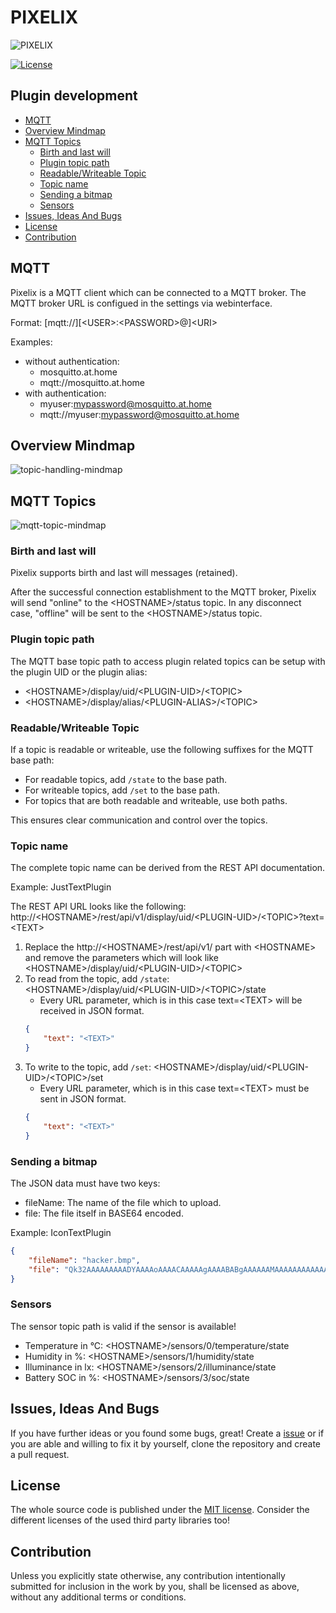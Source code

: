 # PIXELIX <!-- omit in toc -->

![PIXELIX](./images/LogoBlack.png)

[![License](https://img.shields.io/badge/license-MIT-blue.svg)](http://choosealicense.com/licenses/mit/)

## Plugin development <!-- omit in toc -->

- [MQTT](#mqtt)
- [Overview Mindmap](#overview-mindmap)
- [MQTT Topics](#mqtt-topics)
  - [Birth and last will](#birth-and-last-will)
  - [Plugin topic path](#plugin-topic-path)
  - [Readable/Writeable Topic](#readablewriteable-topic)
  - [Topic name](#topic-name)
  - [Sending a bitmap](#sending-a-bitmap)
  - [Sensors](#sensors)
- [Issues, Ideas And Bugs](#issues-ideas-and-bugs)
- [License](#license)
- [Contribution](#contribution)

## MQTT

Pixelix is a MQTT client which can be connected to a MQTT broker. The MQTT broker URL is configued in the settings via webinterface.

Format: \[mqtt://\]\[&lt;USER&gt;:&lt;PASSWORD&gt;@\]&lt;URI&gt;

Examples:

* without authentication:
    * mosquitto.at.home
    * mqtt://mosquitto.at.home
* with authentication:
    * myuser:mypassword@mosquitto.at.home
    * mqtt://myuser:mypassword@mosquitto.at.home

## Overview Mindmap

![topic-handling-mindmap](http://www.plantuml.com/plantuml/proxy?cache=no&src=https://raw.githubusercontent.com/BlueAndi/Pixelix/master/doc/architecture/uml/topic_handling_mindmap.wsd)

## MQTT Topics

![mqtt-topic-mindmap](http://www.plantuml.com/plantuml/proxy?cache=no&src=https://raw.githubusercontent.com/BlueAndi/Pixelix/master/doc/architecture/uml/mqtt_mindmap.wsd)

### Birth and last will

Pixelix supports birth and last will messages (retained).

After the successful connection establishment to the MQTT broker, Pixelix will send "online" to the &lt;HOSTNAME&gt;/status topic. In any disconnect case, "offline" will be sent to the &lt;HOSTNAME&gt;/status topic.

### Plugin topic path

The MQTT base topic path to access plugin related topics can be setup with the plugin UID or the plugin alias:

* &lt;HOSTNAME&gt;/display/uid/&lt;PLUGIN-UID&gt;/&lt;TOPIC&gt;
* &lt;HOSTNAME&gt;/display/alias/&lt;PLUGIN-ALIAS&gt;/&lt;TOPIC&gt;

### Readable/Writeable Topic

If a topic is readable or writeable, use the following suffixes for the MQTT base path:

* For readable topics, add ```/state``` to the base path.
* For writeable topics, add ```/set``` to the base path.
* For topics that are both readable and writeable, use both paths.

This ensures clear communication and control over the topics.

### Topic name

The complete topic name can be derived from the REST API documentation.

Example: JustTextPlugin

The REST API URL looks like the following: http://&lt;HOSTNAME&gt;/rest/api/v1/display/uid/&lt;PLUGIN-UID&gt;/&lt;TOPIC&gt;?text=&lt;TEXT&gt;

1. Replace the http://&lt;HOSTNAME&gt;/rest/api/v1/ part with &lt;HOSTNAME&gt; and remove the parameters which will look like &lt;HOSTNAME&gt;/display/uid/&lt;PLUGIN-UID&gt;/&lt;TOPIC&gt;
2. To read from the topic, add ```/state```: &lt;HOSTNAME&gt;/display/uid/&lt;PLUGIN-UID&gt;/&lt;TOPIC&gt;/state
    *  Every URL parameter, which is in this case text=&lt;TEXT&gt; will be received in JSON format.
    ```json
    {
        "text": "<TEXT>"
    }
    ```
3. To write to the topic, add  ```/set```: &lt;HOSTNAME&gt;/display/uid/&lt;PLUGIN-UID&gt;/&lt;TOPIC&gt;/set
    * Every URL parameter, which is in this case text=&lt;TEXT&gt; must be sent in JSON format.
    ```json
    {
        "text": "<TEXT>"
    }
    ```

### Sending a bitmap

The JSON data must have two keys:

* fileName: The name of the file which to upload.
* file: The file itself in BASE64 encoded.

Example: IconTextPlugin

```json
{
    "fileName": "hacker.bmp",
    "file": "Qk32AAAAAAAAADYAAAAoAAAACAAAAAgAAAABABgAAAAAAMAAAAAAAAAAAAAAAAAAAAAAAAAAzEg/AAAAAAAAAAAAzEg/zEg/AAAAAAAAAAAAzEg/zEg/zEg/zEg/AAAAAAAAAAAAAAAAzEg/AAAAAAAAAAAAAAAAJBztJBztAAAAzEg/AAAAzEg/zEg/zEg/AAAAJBztAAAAAAAAzEg/AAAAAAAAAAAAAAAAJBztAAAAAAAAAAAAzEg/zEg/AAAAAAAAJBztAAAAAAAAAAAAzEg/zEg/AAAAAAAAAAAAAAAAAAAAAAAAAAAAAAAAAAAAAAAAAAAA"
}
```

### Sensors

The sensor topic path is valid if the sensor is available!

* Temperature in °C: &lt;HOSTNAME&gt;/sensors/0/temperature/state
* Humidity in %: &lt;HOSTNAME&gt;/sensors/1/humidity/state
* Illuminance in lx: &lt;HOSTNAME&gt;/sensors/2/illuminance/state
* Battery SOC in %: &lt;HOSTNAME&gt;/sensors/3/soc/state

## Issues, Ideas And Bugs

If you have further ideas or you found some bugs, great! Create a [issue](https://github.com/BlueAndi/Pixelix/issues) or if you are able and willing to fix it by yourself, clone the repository and create a pull request.

## License

The whole source code is published under the [MIT license](http://choosealicense.com/licenses/mit/).
Consider the different licenses of the used third party libraries too!

## Contribution

Unless you explicitly state otherwise, any contribution intentionally submitted for inclusion in the work by you, shall be licensed as above, without any
additional terms or conditions.
